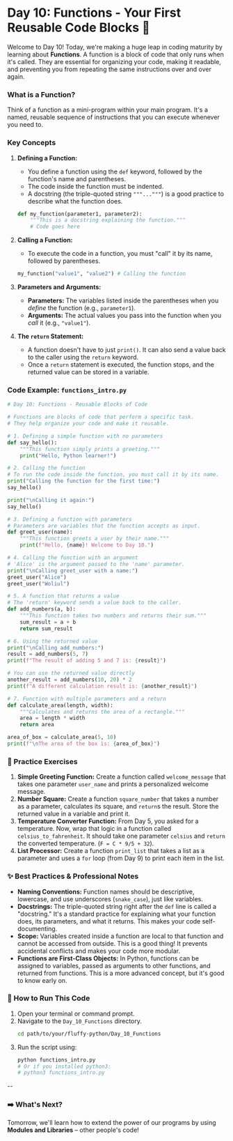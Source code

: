 # Day 10: Functions - Your First Reusable Code Blocks 🧱

Welcome to Day 10! Today, we're making a huge leap in coding maturity by learning about **Functions**. A function is a block of code that only runs when it's called. They are essential for organizing your code, making it readable, and preventing you from repeating the same instructions over and over again.

### What is a Function?

Think of a function as a mini-program within your main program. It's a named, reusable sequence of instructions that you can execute whenever you need to.

### Key Concepts

1.  **Defining a Function:**
    * You define a function using the `def` keyword, followed by the function's name and parentheses.
    * The code inside the function must be indented.
    * A docstring (the triple-quoted string `"""..."""`) is a good practice to describe what the function does.

    ```python
    def my_function(parameter1, parameter2):
        """This is a docstring explaining the function."""
        # Code goes here
    ```

2.  **Calling a Function:**
    * To execute the code in a function, you must "call" it by its name, followed by parentheses.

    ```python
    my_function("value1", "value2") # Calling the function
    ```

3.  **Parameters and Arguments:**
    * **Parameters:** The variables listed inside the parentheses when you *define* the function (e.g., `parameter1`).
    * **Arguments:** The actual values you pass into the function when you *call* it (e.g., `"value1"`).

4.  **The `return` Statement:**
    * A function doesn't have to just `print()`. It can also send a value back to the caller using the `return` keyword.
    * Once a `return` statement is executed, the function stops, and the returned value can be stored in a variable.

### Code Example: `functions_intro.py`

```python
# Day 10: Functions - Reusable Blocks of Code

# Functions are blocks of code that perform a specific task.
# They help organize your code and make it reusable.

# 1. Defining a simple function with no parameters
def say_hello():
    """This function simply prints a greeting."""
    print("Hello, Python learner!")

# 2. Calling the function
# To run the code inside the function, you must call it by its name.
print("Calling the function for the first time:")
say_hello()

print("\nCalling it again:")
say_hello()

# 3. Defining a function with parameters
# Parameters are variables that the function accepts as input.
def greet_user(name):
    """This function greets a user by their name."""
    print(f"Hello, {name}! Welcome to Day 10.")

# 4. Calling the function with an argument
# 'Alice' is the argument passed to the 'name' parameter.
print("\nCalling greet_user with a name:")
greet_user("Alice")
greet_user("Woliul")

# 5. A function that returns a value
# The 'return' keyword sends a value back to the caller.
def add_numbers(a, b):
    """This function takes two numbers and returns their sum."""
    sum_result = a + b
    return sum_result

# 6. Using the returned value
print("\nCalling add_numbers:")
result = add_numbers(5, 7)
print(f"The result of adding 5 and 7 is: {result}")

# You can use the returned value directly
another_result = add_numbers(10, 20) * 2
print(f"A different calculation result is: {another_result}")

# 7. Function with multiple parameters and a return
def calculate_area(length, width):
    """Calculates and returns the area of a rectangle."""
    area = length * width
    return area

area_of_box = calculate_area(5, 10)
print(f"\nThe area of the box is: {area_of_box}")
````

### 📝 Practice Exercises

1.  **Simple Greeting Function:** Create a function called `welcome_message` that takes one parameter `user_name` and prints a personalized welcome message.
2.  **Number Square:** Create a function `square_number` that takes a number as a parameter, calculates its square, and `return`s the result. Store the returned value in a variable and print it.
3.  **Temperature Converter Function:** From Day 5, you asked for a temperature. Now, wrap that logic in a function called `celsius_to_fahrenheit`. It should take one parameter `celsius` and `return` the converted temperature. (`F = C * 9/5 + 32`).
4.  **List Processor:** Create a function `print_list` that takes a list as a parameter and uses a `for` loop (from Day 9) to print each item in the list.

### ✨ Best Practices & Professional Notes

  * **Naming Conventions:** Function names should be descriptive, lowercase, and use underscores (`snake_case`), just like variables.
  * **Docstrings:** The triple-quoted string right after the `def` line is called a "docstring." It's a standard practice for explaining what your function does, its parameters, and what it returns. This makes your code self-documenting.
  * **Scope:** Variables created inside a function are local to that function and cannot be accessed from outside. This is a good thing\! It prevents accidental conflicts and makes your code more modular.
  * **Functions are First-Class Objects:** In Python, functions can be assigned to variables, passed as arguments to other functions, and returned from functions. This is a more advanced concept, but it's good to know early on.

### 🏃 How to Run This Code

1.  Open your terminal or command prompt.
2.  Navigate to the `Day_10_Functions` directory.
    ```bash
    cd path/to/your/fluffy-python/Day_10_Functions
    ```
3.  Run the script using:
    ```bash
    python functions_intro.py
    # Or if you installed python3:
    # python3 functions_intro.py
    ```
--

### ➡️ What's Next?

Tomorrow, we'll learn how to extend the power of our programs by using **Modules and Libraries** – other people's code\!

